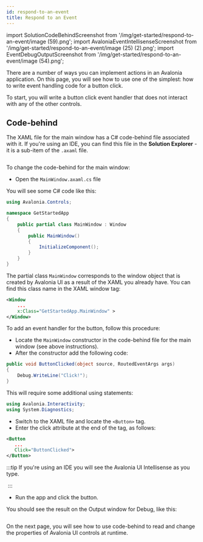 ```yaml
---
id: respond-to-an-event
title: Respond to an Event
---
```


import SolutionCodeBehindScreenshot from '/img/get-started/respond-to-an-event/image (59).png';
import AvaloniaEventIntellisenseScreenshot from '/img/get-started/respond-to-an-event/image (25) (2).png';
import EventDebugOutputScreenshot from '/img/get-started/respond-to-an-event/image (54).png';

There are a number of ways you can implement actions in an Avalonia application. On this page, you will see how to use one of the simplest: how to write event handling code for a button click.

To start, you will write a button click event handler that does not interact with any of the other controls.

## Code-behind

The XAML file for the main window has a C# code-behind file associated with it. If you're using an IDE, you can find this file in the **Solution Explorer** - it is a sub-item of the `.axaml` file.

<img className="center" src={SolutionCodeBehindScreenshot} alt="" />

To change the code-behind for the main window:

- Open the `MainWindow.axaml.cs` file

You will see some C# code like this:

```csharp
using Avalonia.Controls;

namespace GetStartedApp
{
    public partial class MainWindow : Window
    {
        public MainWindow()
        {
            InitializeComponent();
        }
    }
}
```


The partial class `MainWindow` corresponds to the window object that is created by Avalonia UI as a result of the XAML you already have. You can find this class name in the XAML window tag:

```xml
<Window 
    ...
    x:Class="GetStartedApp.MainWindow" >
</Window>
```

To add an event handler for the button, follow this procedure:

- Locate the  `MainWindow` constructor in the code-behind file for the main window (see above instructions).
- After the constructor add the following code:

```csharp
public void ButtonClicked(object source, RoutedEventArgs args)
{
    Debug.WriteLine("Click!");
}
```

This will require some additional using statements:

```cs
using Avalonia.Interactivity;
using System.Diagnostics;
```

- Switch to the XAML file and locate the `<Button>` tag.
- Enter the click attribute at the end of the tag, as follows:

```xml
<Button
   ...
   Click="ButtonClicked">
</Button>
```

:::tip
If you're using an IDE you will see the Avalonia UI Intellisense as you type.

<img className="center" src={AvaloniaEventIntellisenseScreenshot} alt="" />
:::

- Run the app and click the button.

You should see the result on the Output window for Debug, like this:

<img className="center" src={EventDebugOutputScreenshot} alt="" />

On the next page, you will see how to use code-behind to read and change the properties of Avalonia UI controls at runtime.
